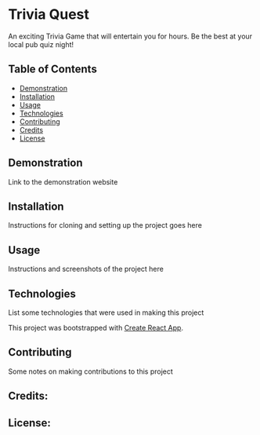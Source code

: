 # Trivia Quest

An exciting Trivia Game that will entertain you for hours. Be the best at your local pub quiz night!

## Table of Contents

- [Demonstration](#demonstration)
- [Installation](#installation)
- [Usage](#usage)
- [Technologies](#technologies)
- [Contributing](#contributing)
- [Credits](#credits)
- [License](#license)

## Demonstration

Link to the demonstration website

## Installation

Instructions for cloning and setting up the project goes here

## Usage

Instructions and screenshots of the project here

## Technologies

List some technologies that were used in making this project

This project was bootstrapped with [Create React App](https://github.com/facebook/create-react-app).

## Contributing

Some notes on making contributions to this project

## Credits:

## License:
